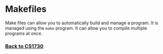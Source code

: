 # Makefiles
Make files can allow you to automatically build and manage a program. It is managed using the `make` program. It can allow you to compile multiple programs at once.

### [Back to CS1730](%WEBPATH%/classes/cs1730/)